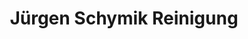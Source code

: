 ---
title: "Jürgen Schymik Reinigung"
url: /seligenstadt/juergen-schymik-reinigung/
shop: Wäscherei
---